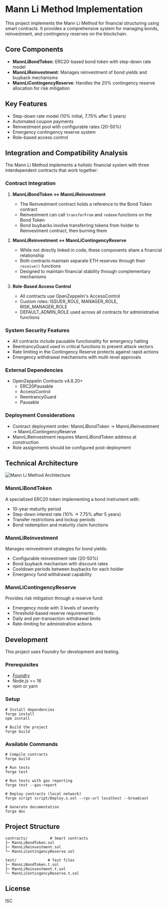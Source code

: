 # Mann Li Method Implementation

This project implements the Mann Li Method for financial structuring using smart contracts. It provides a comprehensive system for managing bonds, reinvestment, and contingency reserves on the blockchain.

## Core Components

- **MannLiBondToken**: ERC20-based bond token with step-down rate model
- **MannLiReinvestment**: Manages reinvestment of bond yields and buyback mechanisms
- **MannLiContingencyReserve**: Handles the 20% contingency reserve allocation for risk mitigation

## Key Features

- Step-down rate model (10% initial, 7.75% after 5 years)
- Automated coupon payments
- Reinvestment pool with configurable rates (20-50%)
- Emergency contingency reserve system
- Role-based access control

## Integration and Compatibility Analysis

The Mann Li Method implements a holistic financial system with three interdependent contracts that work together:

### Contract Integration

1. **MannLiBondToken ↔ MannLiReinvestment**
   - The Reinvestment contract holds a reference to the Bond Token contract
   - Reinvestment can call `transferFrom` and `redeem` functions on the Bond Token
   - Bond buybacks involve transferring tokens from holder to Reinvestment contract, then burning them

2. **MannLiReinvestment ↔ MannLiContingencyReserve**
   - While not directly linked in code, these components share a financial relationship
   - Both contracts maintain separate ETH reserves through their `receive()` functions
   - Designed to maintain financial stability through complementary mechanisms

3. **Role-Based Access Control**
   - All contracts use OpenZeppelin's AccessControl
   - Custom roles: ISSUER_ROLE, MANAGER_ROLE, RISK_MANAGER_ROLE
   - DEFAULT_ADMIN_ROLE used across all contracts for administrative functions

### System Security Features

- All contracts include pausable functionality for emergency halting
- ReentrancyGuard used in critical functions to prevent attack vectors
- Rate limiting in the Contingency Reserve protects against rapid actions
- Emergency withdrawal mechanisms with multi-level approvals

### External Dependencies

- OpenZeppelin Contracts v4.8.20+
  - ERC20Pausable
  - AccessControl
  - ReentrancyGuard
  - Pausable

### Deployment Considerations

- Contract deployment order: MannLiBondToken → MannLiReinvestment → MannLiContingencyReserve
- MannLiReinvestment requires MannLiBondToken address at construction
- Role assignments should be configured post-deployment

## Technical Architecture

![Mann Li Method Architecture](https://via.placeholder.com/800x400?text=Mann+Li+Method+Architecture)

### MannLiBondToken

A specialized ERC20 token implementing a bond instrument with:
- 10-year maturity period
- Step-down interest rate (10% → 7.75% after 5 years)
- Transfer restrictions and lockup periods
- Bond redemption and maturity claim functions

### MannLiReinvestment

Manages reinvestment strategies for bond yields:
- Configurable reinvestment rate (20-50%)
- Bond buyback mechanism with discount rates
- Cooldown periods between buybacks for each holder
- Emergency fund withdrawal capability

### MannLiContingencyReserve

Provides risk mitigation through a reserve fund:
- Emergency mode with 3 levels of severity
- Threshold-based reserve requirements
- Daily and per-transaction withdrawal limits
- Rate-limiting for administrative actions

## Development

This project uses Foundry for development and testing.

### Prerequisites

- [Foundry](https://getfoundry.sh/)
- Node.js >= 16
- npm or yarn

### Setup

```shell
# Install dependencies
forge install
npm install

# Build the project
forge build
```

### Available Commands

```shell
# Compile contracts
forge build

# Run tests
forge test

# Run tests with gas reporting
forge test --gas-report

# Deploy contracts (local network)
forge script script/Deploy.s.sol --rpc-url localhost --broadcast

# Generate documentation
forge doc
```

## Project Structure

```
contracts/          # Smart contracts
├─ MannLiBondToken.sol
├─ MannLiReinvestment.sol
└─ MannLiContingencyReserve.sol

test/              # Test files
├─ MannLiBondToken.t.sol
├─ MannLiReinvestment.t.sol
└─ MannLiContingencyReserve.t.sol
```

## License

ISC
